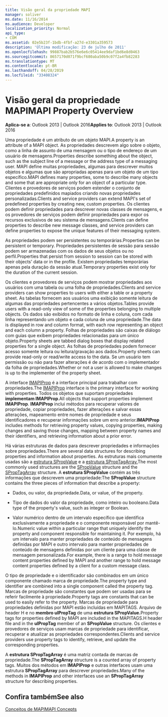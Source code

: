 ```yaml
---
title: Visão geral da propriedade MAPI
manager: soliver
ms.date: 11/16/2014
ms.audience: Developer
localization_priority: Normal
api_type:
- COM
ms.assetid: 02e5b23f-1bdb-4fbf-a27d-e3301a359573
description: 'Última modificação: 23 de julho de 2011'
ms.openlocfilehash: 99887bab2b576e6e6c05414ee9daf1bd6e8d0463
ms.sourcegitcommit: 8657170d071f9bcf680aba50b9c07f2a4fb82283
ms.translationtype: MT
ms.contentlocale: pt-BR
ms.lasthandoff: 04/28/2019
ms.locfileid: "33408324"
---
```

# <a name="mapi-property-overview"></a><span data-ttu-id="856c9-103">Visão geral da propriedade MAPI</span><span class="sxs-lookup"><span data-stu-id="856c9-103">MAPI Property Overview</span></span>

  
  
<span data-ttu-id="856c9-104">**Aplica-se a**: Outlook 2013 | Outlook 2016</span><span class="sxs-lookup"><span data-stu-id="856c9-104">**Applies to**: Outlook 2013 | Outlook 2016</span></span> 
  
<span data-ttu-id="856c9-105">Uma propriedade é um atributo de um objeto MAPI.</span><span class="sxs-lookup"><span data-stu-id="856c9-105">A property is an attribute of a MAPI object.</span></span> <span data-ttu-id="856c9-106">As propriedades descrevem algo sobre o objeto, como a linha de assunto de uma mensagem ou o tipo de endereço de um usuário de mensagens.</span><span class="sxs-lookup"><span data-stu-id="856c9-106">Properties describe something about the object, such as the subject line of a message or the address type of a messaging user.</span></span> <span data-ttu-id="856c9-107">MAPI define muitas propriedades, algumas para descrever muitos objetos e algumas que são apropriadas apenas para um objeto de um tipo específico.</span><span class="sxs-lookup"><span data-stu-id="856c9-107">MAPI defines many properties, some to describe many objects and some that are appropriate only for an object of a particular type.</span></span> <span data-ttu-id="856c9-108">Clientes e provedores de serviços podem estender o conjunto de propriedades predefinidos mapiados criando novas propriedades personalizadas.</span><span class="sxs-lookup"><span data-stu-id="856c9-108">Clients and service providers can extend MAPI's set of predefined properties by creating new, custom properties.</span></span> <span data-ttu-id="856c9-109">Os clientes podem definir propriedades para descrever novas classes de mensagens, e os provedores de serviços podem definir propriedades para expor os recursos exclusivos de seu sistema de mensagens.</span><span class="sxs-lookup"><span data-stu-id="856c9-109">Clients can define properties to describe new message classes, and service providers can define properties to expose the unique features of their messaging system.</span></span>
  
<span data-ttu-id="856c9-110">As propriedades podem ser persistentes ou temporárias.</span><span class="sxs-lookup"><span data-stu-id="856c9-110">Properties can be persistent or temporary.</span></span> <span data-ttu-id="856c9-111">Propriedades persistentes de sessão para sessão podem ser armazenadas com os dados de seus objetos ou no perfil.</span><span class="sxs-lookup"><span data-stu-id="856c9-111">Properties that persist from session to session can be stored with their objects' data or in the profile.</span></span> <span data-ttu-id="856c9-112">Existem propriedades temporárias apenas pela duração da sessão atual.</span><span class="sxs-lookup"><span data-stu-id="856c9-112">Temporary properties exist only for the duration of the current session.</span></span> 
  
<span data-ttu-id="856c9-113">Os clientes e provedores de serviços podem mostrar propriedades aos usuários com uma tabela ou uma folha de propriedades.</span><span class="sxs-lookup"><span data-stu-id="856c9-113">Clients and service providers can show properties to users with either a table or a property sheet.</span></span> <span data-ttu-id="856c9-114">As tabelas fornecem aos usuários uma exibição somente leitura de algumas das propriedades pertencentes a vários objetos.</span><span class="sxs-lookup"><span data-stu-id="856c9-114">Tables provide users with a read-only view of some of the properties belonging to multiple objects.</span></span> <span data-ttu-id="856c9-115">Os dados são exibidos no formato de linha e coluna, com cada linha representando um objeto e cada coluna de uma propriedade.</span><span class="sxs-lookup"><span data-stu-id="856c9-115">The data is displayed in row and column format, with each row representing an object and each column a property.</span></span> <span data-ttu-id="856c9-116">Folhas de propriedades são caixas de diálogo com guias que exibem propriedades relacionadas para um único objeto.</span><span class="sxs-lookup"><span data-stu-id="856c9-116">Property sheets are tabbed dialog boxes that display related properties for a single object.</span></span> <span data-ttu-id="856c9-117">As folhas de propriedades podem fornecer acesso somente leitura ou leitura/gravação aos dados.</span><span class="sxs-lookup"><span data-stu-id="856c9-117">Property sheets can provide read-only or read/write access to the data.</span></span> <span data-ttu-id="856c9-118">Se um usuário tem permissão ou não para fazer alterações é de acordo com o implementador da folha de propriedades.</span><span class="sxs-lookup"><span data-stu-id="856c9-118">Whether or not a user is allowed to make changes is up to the implementer of the property sheet.</span></span>
  
<span data-ttu-id="856c9-119">A interface [IMAPIProp](imapipropiunknown.md) é a interface principal para trabalhar com propriedades.</span><span class="sxs-lookup"><span data-stu-id="856c9-119">The [IMAPIProp](imapipropiunknown.md) interface is the primary interface for working with properties.</span></span> <span data-ttu-id="856c9-120">Todos os objetos que suportam propriedades **implementam IMAPIProp**.</span><span class="sxs-lookup"><span data-stu-id="856c9-120">All objects that support properties implement **IMAPIProp**.</span></span> <span data-ttu-id="856c9-121">**IMAPIProp** inclui métodos para recuperar valores de propriedade, copiar propriedades, fazer alterações e salvar essas alterações, mapeamento entre nomes de propriedade e seus identificadores e recuperar informações sobre um erro anterior.</span><span class="sxs-lookup"><span data-stu-id="856c9-121">**IMAPIProp** includes methods for retrieving property values, copying properties, making changes and saving those changes, mapping between property names and their identifiers, and retrieving information about a prior error.</span></span> 
  
<span data-ttu-id="856c9-122">Há várias estruturas de dados para descrever propriedades e informações sobre propriedades.</span><span class="sxs-lookup"><span data-stu-id="856c9-122">There are several data structures for describing properties and information about properties.</span></span> <span data-ttu-id="856c9-123">As estruturas mais comumente usadas são a [estrutura SPropValue](spropvalue.md) e a [estrutura SPropTagArray.](sproptagarray.md)</span><span class="sxs-lookup"><span data-stu-id="856c9-123">The most commonly used structures are the [SPropValue](spropvalue.md) structure and the [SPropTagArray](sproptagarray.md) structure.</span></span> <span data-ttu-id="856c9-124">A **estrutura SPropValue** contém as três informações que descrevem uma propriedade:</span><span class="sxs-lookup"><span data-stu-id="856c9-124">The **SPropValue** structure contains the three pieces of information that describe a property:</span></span> 
  
- <span data-ttu-id="856c9-125">Dados, ou valor, da propriedade.</span><span class="sxs-lookup"><span data-stu-id="856c9-125">Data, or value, of the property.</span></span>
    
- <span data-ttu-id="856c9-126">Tipo de dados do valor da propriedade, como inteiro ou booleano.</span><span class="sxs-lookup"><span data-stu-id="856c9-126">Data type of the property's value, such as integer or Boolean.</span></span> 
    
- <span data-ttu-id="856c9-127">Valor numérico dentro de um intervalo específico que identifica exclusivamente a propriedade e o componente responsável por mantê-lo.</span><span class="sxs-lookup"><span data-stu-id="856c9-127">Numeric value within a particular range that uniquely identify the property and component responsible for maintaining it.</span></span> <span data-ttu-id="856c9-128">Por exemplo, há um intervalo para manter propriedades de conteúdo de mensagens definidas por MAPI e outro intervalo para manter propriedades de conteúdo de mensagens definidas por um cliente para uma classe de mensagem personalizada.</span><span class="sxs-lookup"><span data-stu-id="856c9-128">For example, there is a range to hold message content properties defined by MAPI and another range to hold message content properties defined by a client for a custom message class.</span></span> 
    
<span data-ttu-id="856c9-129">O tipo de propriedade e o identificador são combinados em um único componente chamado marca de propriedade.</span><span class="sxs-lookup"><span data-stu-id="856c9-129">The property type and identifier are combined into a single component called the property tag.</span></span> <span data-ttu-id="856c9-130">Marcas de propriedade são constantes que podem ser usadas para se referir facilmente à propriedade.</span><span class="sxs-lookup"><span data-stu-id="856c9-130">Property tags are constants that can be used to easily refer to the property.</span></span> <span data-ttu-id="856c9-131">Marcas de propriedade para propriedades definidas por MAPI estão incluídas em MAPITAGS. Arquivo de header H e no **membro ulPropTag** de uma **estrutura SPropValue.**</span><span class="sxs-lookup"><span data-stu-id="856c9-131">Property tags for properties defined by MAPI are included in the MAPITAGS.H header file and in the **ulPropTag** member of an **SPropValue** structure.</span></span> <span data-ttu-id="856c9-132">Os clientes e provedores de serviços usam marcas de propriedade para identificar, recuperar e atualizar as propriedades correspondentes.</span><span class="sxs-lookup"><span data-stu-id="856c9-132">Clients and service providers use property tags to identify, retrieve, and update the corresponding properties.</span></span> 
  
<span data-ttu-id="856c9-133">A **estrutura SPropTagArray** é uma matriz contada de marcas de propriedade.</span><span class="sxs-lookup"><span data-stu-id="856c9-133">The **SPropTagArray** structure is a counted array of property tags.</span></span> <span data-ttu-id="856c9-134">Muitos dos métodos em **IMAPIProp** e outras interfaces usam uma estrutura **SPropTagArray** para descrever propriedades.</span><span class="sxs-lookup"><span data-stu-id="856c9-134">Many of the methods in **IMAPIProp** and other interfaces use an **SPropTagArray** structure for describing properties.</span></span> 
  
## <a name="see-also"></a><span data-ttu-id="856c9-135">Confira também</span><span class="sxs-lookup"><span data-stu-id="856c9-135">See also</span></span>



[<span data-ttu-id="856c9-136">Conceitos de MAPI</span><span class="sxs-lookup"><span data-stu-id="856c9-136">MAPI Concepts</span></span>](mapi-concepts.md)

